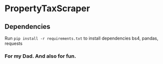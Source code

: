 # PropertyTaxScraper

## Dependencies
Run `pip install -r requirements.txt` to install dependencies
bs4, pandas, requests

### For my Dad. And also for fun.
